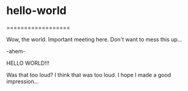 # hello-world
==================

Wow, the world. Important meeting here. Don't want to mess this up...

-ahem-

HELLO WORLD!!!

Was that too loud? I think that was too loud. I hope I made a good impression...
